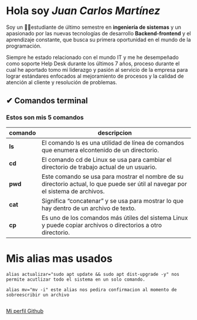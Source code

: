 # Hola soy *Juan Carlos Martínez*

Soy un 👨‍🎓estudiante de último semestre en **ingeniería de sistemas** y un apasionado por las nuevas tecnologías de desarrollo **Backend-frontend** y el aprendizaje constante, que busca su primera oportunidad en el mundo de la programación.

Siempre he estado relacionado con el mundo IT y me he desempeñado como soporte Help Desk durante los últimos 7 años, proceso durante el cual he aportado tomo mi liderazgo y pasión al servicio de la empresa para lograr estándares enfocados al mejoramiento de procesos y la calidad de atención al cliente y resolución de problemas.

## ✔ Comandos terminal

### Estos son mis 5 comandos 

|comando | descripcion                                                                                                                    |
|--------|--------------------------------------------------------------------------------------------------------------------------------|
|**ls**  |El comando ls es una utilidad de línea de comandos que enumera elcontenido de un directorio.                                    |
|**cd**  |El comando cd de Linux se usa para cambiar el directorio de trabajo actual de un usuario.                                       |
|**pwd** |Este comando se usa para mostrar el nombre de su directorio actual, lo que puede ser útil al navegar por el sistema de archivos.|
|**cat** |Significa “concatenar” y se usa para mostrar lo que hay dentro de un archivo de texto.                                          |
|**cp**  |Es uno de los comandos más útiles del sistema Linux y puede copiar archivos o directorios a otro directorio.                    |



# Mis **alias** mas usados  

```
alias actualizar="sudo apt update && sudo apt dist-upgrade -y" nos permite acutlizar todo el sistema en un solo comando.

alias mv="mv -i" este alias nos pedira confirmacion al momento de sobreescribir un archivo 


```
[Mi perfil Github](https://github.com/jcmartinez2)